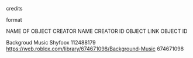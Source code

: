 credits

format

NAME OF OBJECT
CREATOR NAME
CREATOR ID
OBJECT LINK
OBJECT ID

Backgroud Music 
Shyfoox
112488179
https://web.roblox.com/library/674671098/Background-Music
674671098

